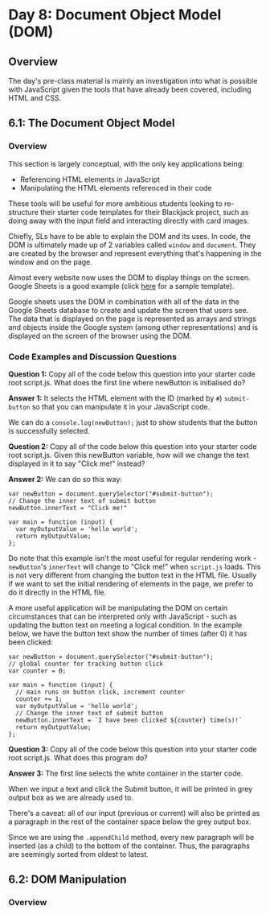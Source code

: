 # Day 8: Document Object Model (DOM)

## Overview

The day's pre-class material is mainly an investigation into what is possible with JavaScript given the tools that have already been covered, including HTML and CSS.

## 6.1: The Document Object Model

### Overview

This section is largely conceptual, with the only key applications being:

* Referencing HTML elements in JavaScript
* Manipulating the HTML elements referenced in their code

These tools will be useful for more ambitious students looking to re-structure their starter code templates for their Blackjack project, such as doing away with the input field and interacting directly with card images.

Chiefly, SLs have to be able to explain the DOM and its uses. In code, the DOM is ultimately made up of 2 variables called `window` and `document`. They are created by the browser and represent everything that's happening in the window and on the page.

Almost every website now uses the DOM to display things on the screen. Google Sheets is a good example (click [here](https://docs.google.com/spreadsheets/d/1LjRxTu0E9lwAPRYc_WFYsFEAA4WAEjAP65igIHm_PwY/edit?usp=sharing) for a sample template).

Google sheets uses the DOM in combination with all of the data in the Google Sheets database to create and update the screen that users see. The data that is displayed on the page is represented as arrays and strings and objects inside the Google system (among other representations) and is displayed on the screen of the browser using the DOM.

### Code Examples and Discussion Questions

**Question 1:** Copy all of the code below this question into your starter code root script.js. What does the first line where newButton is initialised do?

**Answer 1:** It selects the HTML element with the ID (marked by `#`) `submit-button` so that you can manipulate it in your JavaScript code.

We can do a `console.log(newButton);` just to show students that the button is successfully selected.

**Question 2:** Copy all of the code below this question into your starter code root script.js. Given this newButton variable, how will we change the text displayed in it to say "Click me!" instead?

**Answer 2:** We can do so this way:

```
var newButton = document.querySelector("#submit-button");
// Change the inner text of submit button
newButton.innerText = "Click me!"

var main = function (input) {
  var myOutputValue = 'hello world';
  return myOutputValue;
};
```

Do note that this example isn't the most useful for regular rendering work - `newButton`'s `innerText` will change to "Click me!" when `script.js` loads. This is not very different from changing the button text in the HTML file. Usually if we want to set the initial rendering of elements in the page, we prefer to do it directly in the HTML file.

A more useful application will be manipulating the DOM on certain circumstances that can be interpreted only with JavaScript - such as updating the button text on meeting a logical condition. In the example below, we have the button text show the number of times (after 0) it has been clicked:

```
var newButton = document.querySelector("#submit-button");
// global counter for tracking button click
var counter = 0;

var main = function (input) {
  // main runs on button click, increment counter
  counter += 1;
  var myOutputValue = 'hello world';
  // Change the inner text of submit button
  newButton.innerText = `I have been clicked ${counter} time(s)!`
  return myOutputValue;
};
```

**Question 3:** Copy all of the code below this question into your starter code root script.js. What does this program do?

**Answer 3:** The first line selects the white container in the starter code.

When we input a text and click the Submit button, it will be printed in grey output box as we are already used to.

There's a caveat: all of our input (previous or current) will also be printed as a paragraph in the rest of the container space below the grey output box. 

Since we are using the `.appendChild` method, every new paragraph will be inserted (as a child) to the bottom of the container. Thus, the paragraphs are seemingly sorted from oldest to latest.

## 6.2: DOM Manipulation

### Overview